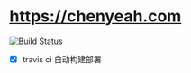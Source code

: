 # https://chenyeah.com

[![Build Status](https://travis-ci.org/cyea/chenyeah.com.svg?branch=cactus)](https://travis-ci.org/cyea/chenyeah.com)

- [x] travis ci 自动构建部署 
